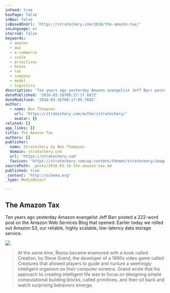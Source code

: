 ```yaml
---
inFeed: true
hasPage: false
inNav: false
isBasedOnUrl: 'https://stratechery.com/2016/the-amazon-tax/'
inLanguage: en
starred: false
keywords:
  - amazon
  - aws
  - e-commerce
  - scale
  - primitives
  - bezos
  - tax
  - company
  - model
  - logistics
description: 'Ten years ago yesterday Amazon evangelist Jeff Barr posted a 222-word post on the Amazon Web Services Blog that opened: Earlier today we rolled out Amazon S3, our reliable, highly scalable, low-latency data storage service.'
datePublished: '2016-03-16T08:17:17.667Z'
dateModified: '2016-03-16T08:17:05.768Z'
author:
  - name: Ben Thompson
    url: 'https://stratechery.com/author/stratechery/'
    avatar: {}
related: []
app_links: []
title: The Amazon Tax
authors: []
publisher:
  name: Stratechery by Ben Thompson
  domain: stratechery.com
  url: 'https://stratechery.com'
  favicon: 'https://stratechery.com/wp-content/themes/stratechery/images/IE/favicon.ico'
sourcePath: _posts/2016-03-16-the-amazon-tax.md
published: true
_context: 'http://schema.org'
_type: MediaObject

---
```

<article style=""><h1>The Amazon Tax</h1><p>Ten years ago yesterday Amazon evangelist Jeff Barr posted a 222-word post on the Amazon Web Services Blog that opened: Earlier today we rolled out Amazon S3, our reliable, highly scalable, low-latency data storage service.</p><img src="https://s3-us-west-2.amazonaws.com/the-grid-img/p/cef569488c3f2fcdcd6c2a2ff73e6dc083b4a506.png" /></article>

> At the same time, Bezos became enamored with a book called Creation, by Steve Grand, the developer of a 1990s video game called Creatures that allowed players to guide and nurture a seemingly intelligent organism on their computer screens. Grand wrote that his approach to creating intelligent life was to focus on designing simple computational building blocks, called primitives, and then sit back and watch surprising behaviors emerge.